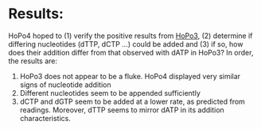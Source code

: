 # Results:

HoPo4 hoped to (1) verify the positive results from [HoPo3](./../HoPo3), (2) determine if differing nucleotides (dTTP, dCTP ...) could be added and (3) if so, how does their addition differ from that observed with dATP in HoPo3? In order, the results are:
1. HoPo3 does not appear to be a fluke. HoPo4 displayed very similar signs of nucleotide addition
2. Different nucleotides seem to be appended sufficiently
3. dCTP and dGTP seem to be added at a lower rate, as predicted from readings. Moreover, dTTP seems to mirror dATP in its addition characteristics. 